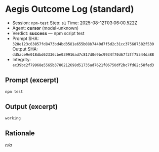 # Aegis Outcome Log (standard)
- Session: `npm-test`  Step: `s1`  Time: 2025-08-12T03:06:00.522Z
- Agent: **cursor** (model-unknown)
- Verdict: **success** — npm script test
- Prompt SHA: `328e123c63857fd8473bd4bd3581e655b08b7440d7f5d2c31cc375607582f539`  Output SHA: `dd5ace9e018dbd62336cbe039916ad7c817d0e9bc9934f70d67f3ff75544da88`
- Integrity: `ac39bc2f79968e5565b3780212698d51735ad7621f06750df2bc7fd62c58fed3`
## Prompt (excerpt)
```text
npm test
```
## Output (excerpt)
```text
working
```
## Rationale
_n/a_